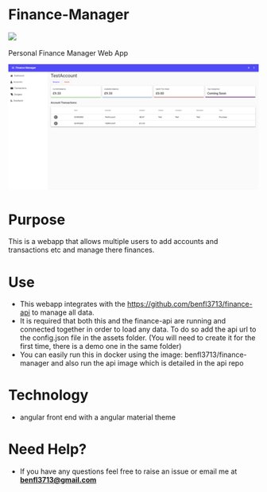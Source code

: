 # Finance-Manager

![](https://github.com/benfl3713/Finance-Manager/workflows/Pipeline/badge.svg?branch=master)

Personal Finance Manager Web App

![](https://github.com/benfl3713/Finance-Manager/blob/master/src/src/assets/preview.png?raw=true)

# Purpose

This is a webapp that allows multiple users to add accounts and transactions etc and manage there finances.

# Use

- This webapp integrates with the https://github.com/benfl3713/finance-api to manage all data.
- It is required that both this and the finance-api are running and connected together in order to load any data. To do so add the api url to the config.json file in the assets folder. (You will need to create it for the first time, there is a demo one in the same folder)
- You can easily run this in docker using the image: benfl3713/finance-manager and also run the api image which is detailed in the api repo

# Technology

- angular front end with a angular material theme

# Need Help?

- If you have any questions feel free to raise an issue or email me at **benfl3713@gmail.com**
